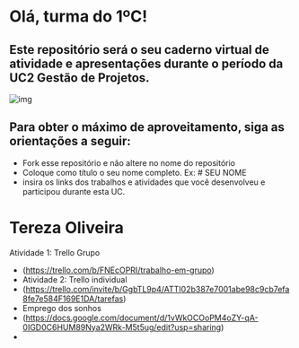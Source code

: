 # Olá, turma do 1ºC! 
## Este repositório será o seu caderno virtual de atividade e apresentações durante o período da UC2 Gestão de Projetos. 

![img](https://blog.acelerato.com/wp-content/uploads/2020/08/5-beneficios-da-gesta%CC%83o-de-projetos-para-a-sua-empresa-1200x640.png)

## Para obter o máximo de aproveitamento, siga as orientações a seguir:

- Fork esse repositório e não altere no nome do repositório
- Coloque como título o seu nome completo. Ex: # SEU NOME
- insira os links dos trabalhos e atividades que você desenvolveu e participou durante esta UC.

# Tereza Oliveira

Atividade 1: Trello Grupo
- (https://trello.com/b/FNEcOPRI/trabalho-em-grupo)
- Atividade 2: Trello individual
- (https://trello.com/invite/b/GgbTL9p4/ATTI02b387e7001abe98c9cb7efa8fe7e584F169E1DA/tarefas)
- Emprego dos sonhos
- (https://docs.google.com/document/d/1vWkOCOoPM4oZY-qA-0IGD0C6HUM89Nya2WRk-M5t5ug/edit?usp=sharing)
- 



